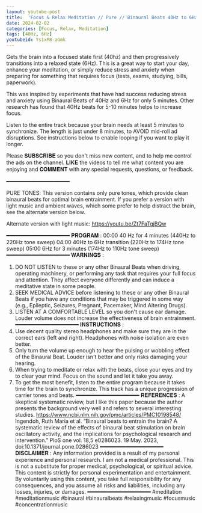 ```yaml
---
layout: youtube-post
title:  'Focus & Relax Meditation // Pure // Binaural Beats 40Hz to 6Hz // 8mins'
date: 2024-02-02
categories: [Focus, Relax, Meditation]
tags: [40Hz, 6Hz]
youtubeid: Ys1xM8-aGmk
---
```


<p class="premono" markdown="1">
Gets the brain into a focused state first (40hz) and then progressively transitions into a relaxed state (6Hz). This is a great way to start your day, enhance your meditation, or simply reduce stress and anxiety when preparing for something that requires focus (tests, exams, studying, bills, paperwork).

This was inspired by experiments that have had success reducing stress and anxiety using Binaural Beats of 40Hz and 6Hz for only 5 minutes. Other research has found that 40Hz beats for 5-10 minutes helps to increase focus.

Listen to the entire track because your brain needs at least 5 minutes to synchronize. The length is just under 8 minutes, to AVOID mid-roll ad disruptions. See instructions below to enable looping if you want to play it longer.

Please 𝐒𝐔𝐁𝐒𝐂𝐑𝐈𝐁𝐄 so you don't miss new content, and to help me control the ads on the channel. 𝐋𝐈𝐊𝐄 the videos to tell me what content you are enjoying and 𝐂𝐎𝐌𝐌𝐄𝐍𝐓 with any special requests, questions, or feedback.

━━━━━━━━━━━━━━━━━━━━

PURE TONES: This version contains only pure tones, which provide clean binaural beats for optimal brain entrainment. If you prefer a version with light music and ambient waves, which some prefer to help distract the brain, see the alternate version below.

Alternate version with light music:
<https://youtu.be/Zt7FaTgjBQw>

━━━━━━━━━━━━━━━━━━━━
𝐏𝐑𝐎𝐆𝐑𝐀𝐌 :
00:00 40 Hz for 4 minutes (440Hz to 220Hz tone sweep)
04:00 40Hz to 6Hz transition (220Hz to 174Hz tone sweep)
05:00 6Hz for 3 minutes (174Hz to 110Hz tone sweep)
━━━━━━━━━━━━━━━━━━━━
𝐖𝐀𝐑𝐍𝐈𝐍𝐆𝐒 :
1. DO NOT LISTEN to these or any other Binaural Beats when driving, operating machinery, or performing any task that requires your full focus and attention. They affect everyone differently and can induce a meditative state in some people.
2. SEEK MEDICAL ADVICE before listening to these or any other Binaural Beats if you have any conditions that may be triggered in some way (e.g., Epileptic, Seizures, Pregnant, Pacemaker, Mind Altering Drugs).
3. LISTEN AT A COMFORTABLE LEVEL so you don't cause ear damage. Louder volume does not increase the effectiveness of brain entrainment.
━━━━━━━━━━━━━━━━━━━━
𝐈𝐍𝐒𝐓𝐑𝐔𝐂𝐓𝐈𝐎𝐍𝐒 :
1. Use decent quality stereo headphones and make sure they are in the correct ears (left and right). Headphones with noise isolation are even better.
2. Only turn the volume up enough to hear the pulsing or wobbling effect of the Binaural Beat. Louder isn't better and only risks damaging your hearing.
3. When trying to meditate or relax with the beats, close your eyes and try to clear your mind. Focus on the sound and let it take you away.
4. To get the most benefit, listen to the entire program because it takes time for the brain to synchronize. This track has a unique progression of carrier tones and beats.
━━━━━━━━━━━━━━━━━━━━
𝐑𝐄𝐅𝐄𝐑𝐄𝐍𝐂𝐄𝐒 :
A skeptical systematic review, but I like this paper because the author presents the background very well and refers to several interesting studies.
<https://www.ncbi.nlm.nih.gov/pmc/articles/PMC10198548/>
Ingendoh, Ruth Maria et al. “Binaural beats to entrain the brain? A systematic review of the effects of binaural beat stimulation on brain oscillatory activity, and the implications for psychological research and intervention.” PloS one vol. 18,5 e0286023. 19 May. 2023, doi:10.1371/journal.pone.0286023
━━━━━━━━━━━━━━━━━━━━
𝐃𝐈𝐒𝐂𝐋𝐀𝐈𝐌𝐄𝐑 :
Any information provided is a result of my personal experience and personal research. I am not a medical professional. This is not a substitute for proper medical, psychological, or spiritual advice. This content is strictly for personal experimentation and entertainment. By voluntarily using this content, you take full responsibility for any consequences, and you assume all risks and liabilities, including any losses, injuries, or damages.
━━━━━━━━━━━━━━━━━━━━
#meditation #meditationmusic #binaural #binauralbeats #relaxingmusic #focusmusic #concentrationmusic
</p>
